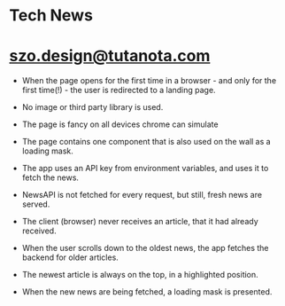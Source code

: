 # Tech News
# szo.design@tutanota.com

 - When the page opens for the first time in a browser - and only for the first time(!) - the user is redirected to a landing page.
 - No image or third party library is used.
 - The page is fancy on all devices chrome can simulate
 - The page contains one component that is also used on the wall as a loading mask.

 - The app uses an API key from environment variables, and uses it to fetch the news.
 - NewsAPI is not fetched for every request, but still, fresh news are served.
 - The client (browser) never receives an article, that it had already received.

 - When the user scrolls down to the oldest news, the app fetches the backend for older articles.
 - The newest article is always on the top, in a highlighted position.
 - When the new news are being fetched, a loading mask is presented.
